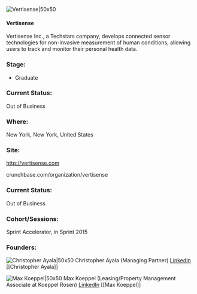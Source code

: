 

![Vertisense|50x50](https://apimg.techstars.com/connect/images/image_files/55b2a73bbbe36f0aeb000004/original/Vertisense-Techstars-Connect-Logo-V1-15.jpg)

#### Vertisense
Vertisense Inc., a Techstars company, develops connected sensor technologies for non-invasive measurement of human conditions, allowing users to track and monitor their personal health data.

### Stage: 
 - Graduate 

### Current Status: 
Out of Business

### Where:
New York, New York, United States

### Site:
http://vertisense.com



crunchbase.com/organization/vertisense

### Current Status: 
Out of Business

### Cohort/Sessions: 
Sprint Accelerator, in Sprint 2015

### Founders: 

![Christopher Ayala|50x50](https://apimg.techstars.com/connect/images/image_files/55590be9883a9c264100001b/original/ja_010515_084.jpg) Christopher Ayala (Managing Partner) [LinkedIn](https://linkedin.com/in/christophergayala) [[Christopher Ayala]]

![Max Koeppel|50x50](https://apimg.techstars.com/connect/images/image_files/55b2874ebbe36f0aeb000002/original/Max_good_one_-_MOD002.jpg) Max Koeppel (Leasing/Property Management Associate at Koeppel Rosen) [LinkedIn](https://linkedin.com/in/maxkoeppel) [[Max Koeppel]]


